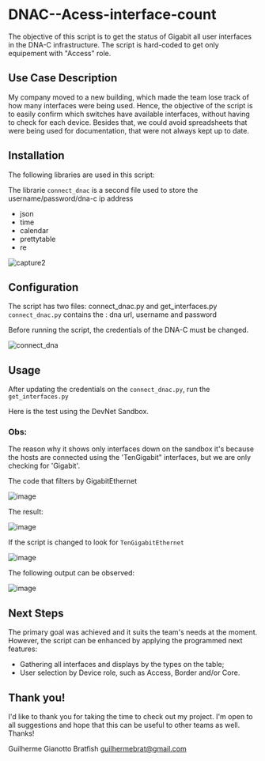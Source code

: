 # DNAC--Acess-interface-count
The objective of this script is to get the status of Gigabit all user interfaces in the DNA-C infrastructure.
The script is hard-coded to get only equipement with "Access" role.

## Use Case Description
My company moved to a new building, which made the team lose track of how many interfaces were being used. Hence, the objective of the script is to easily confirm which switches have available interfaces, without having to check for each device. Besides that, we could avoid spreadsheets that were being used for documentation, that were not always kept up to date.

## Installation
The following libraries are used in this script:

The librarie `connect_dnac` is a second file used to store the username/password/dna-c ip address

 * json
 * time
 * calendar
 * prettytable
 * re
 
![capture2](https://user-images.githubusercontent.com/25211596/97782733-844bac80-1b69-11eb-9e48-6260dda1cd71.PNG)

## Configuration
The script has two files: connect_dnac.py and get_interfaces.py
`connect_dnac.py` contains the : dna url, username and password
  
Before running the script, the credentials of the DNA-C must be changed.
  
![connect_dna](https://user-images.githubusercontent.com/25211596/97782564-8f520d00-1b68-11eb-81a4-9af60a57939e.PNG)

## Usage
After updating the credentials on the `connect_dnac.py`, run the  `get_interfaces.py`

Here is the test using the DevNet Sandbox.

### Obs: 
The reason why it shows only interfaces down on the sandbox it's because the hosts are connected using the 'TenGigabit" interfaces, but we are only checking for 'Gigabit'.

The code that filters by GigabitEthernet

![image](https://user-images.githubusercontent.com/25211596/97790863-d78e2100-1ba2-11eb-91b5-3020b7c90e7c.png)

The result:

![image](https://user-images.githubusercontent.com/25211596/97790814-546ccb00-1ba2-11eb-9b23-6996c816f0f5.png)

If the script is changed to look for `TenGigabitEthernet` 

![image](https://user-images.githubusercontent.com/25211596/97790833-8c740e00-1ba2-11eb-8148-51265f6a29db.png)

The following output can be observed:

![image](https://user-images.githubusercontent.com/25211596/97790844-9dbd1a80-1ba2-11eb-8687-bfffdb78b5a8.png)

## Next Steps

The primary goal was achieved and it suits the team's needs at the moment. However, the script can be enhanced by applying the programmed next features:

* Gathering all interfaces and displays by the types on the table;
* User selection by Device role, such as Access, Border and/or Core.

## Thank you!
I'd like to thank you for taking the time to check out my project. I'm open to all suggestions and hope that this can be useful to other teams as well.
Thanks!

Guilherme Gianotto Bratfish
guilhermebrat@gmail.com
